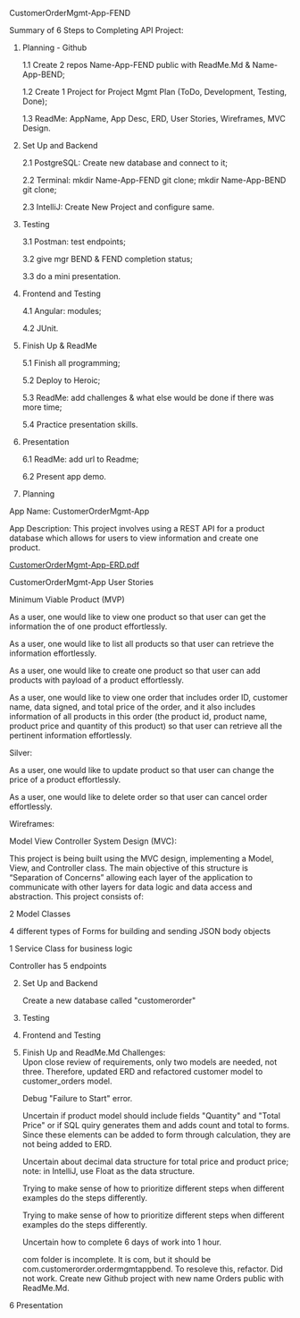 CustomerOrderMgmt-App-FEND

Summary of 6 Steps to Completing API Project:

1.    Planning - Github

      1.1 Create 2 repos Name-App-FEND public with ReadMe.Md & Name-App-BEND;
      
      1.2 Create 1 Project for Project Mgmt Plan (ToDo,  Development, Testing, Done);
      
      1.3 ReadMe:  AppName, App Desc, ERD, User Stories, Wireframes, MVC Design.
      
2.   Set Up and Backend 

      2.1 PostgreSQL: Create new database and connect to it; 

      2.2 Terminal:  mkdir Name-App-FEND git clone; mkdir Name-App-BEND git clone;

      2.3 IntelliJ: Create New Project and configure same.  

3.   Testing 

      3.1 Postman: test endpoints;

      3.2 give mgr BEND & FEND completion status;

      3.3 do a mini presentation.

4.   Frontend and Testing

      4.1 Angular:  modules;

      4.2 JUnit.

5.   Finish Up & ReadMe 

      5.1 Finish all programming;

      5.2 Deploy to Heroic;

      5.3 ReadMe: add challenges & what else would be done if there was more time; 

      5.4 Practice presentation skills.

6.   Presentation 

      6.1 ReadMe:  add url to Readme;

      6.2 Present app demo. 





1.  Planning

   App Name:  CustomerOrderMgmt-App
   
   App Description:  This project involves using a REST API for a product database which allows for users to view information and create one product.
    
   [CustomerOrderMgmt-App-ERD.pdf](https://github.com/annettem123/CustomerOrderMgmt-App-FEND/files/8496850/CustomerOrderMgmt-App-ERD.pdf)

   CustomerOrderMgmt-App User Stories

Minimum Viable Product (MVP)

As a user, one would like to view one product so that user can get the  information the of one product effortlessly.

As a user, one would like to list all products so that user can retrieve the information effortlessly.

As a user, one would like to create one product so that user can add products with payload of a product effortlessly.

As a user, one would like to view one order that includes order ID, customer name,  data signed, and  total price of the order, and it also includes information of all  products in this order (the product id, product name, product price and quantity of this product) so that user can retrieve all the pertinent information effortlessly.

Silver: 

As a user, one would like to update product so that user can change the price of a product effortlessly.

As a user, one would like to delete order so that user can cancel order effortlessly.

Wireframes:  


Model View Controller System Design (MVC):

This project is being built using the MVC design, implementing a Model, View, and Controller class.  The main objective of this structure is “Separation of Concerns” allowing each layer of the application to communicate with other layers for data logic and data access and abstraction.  This project consists of:

2 Model Classes

4 different types of Forms for building and sending JSON body objects

1 Service Class for business logic

Controller has 5 endpoints

2. Set Up and Backend

   Create a new database called "customerorder"



3. Testing



4. Frontend and Testing




5. Finish Up and ReadMe.Md
   Challenges:  
   Upon close review of requirements, only two models are needed, not three. Therefore, updated ERD and refactored customer model to customer_orders        model.
   
   Debug "Failure to Start" error.
   
   Uncertain if product model should include fields "Quantity" and "Total Price" or if SQL quiry generates them and adds count and total to forms. Since    these elements can be added to form through calculation, they are not being added to ERD.
   
   Uncertain about decimal data structure for total price and product price; note:  in IntelliJ, use Float as the data structure.
   
   Trying to make sense of how to prioritize different steps when different examples do the steps differently.
   
   Trying to make sense of how to prioritize different steps when different examples do the steps differently.
   
   Uncertain how to complete 6 days of work into 1 hour.
   
   com folder is incomplete.  It is com, but it should be com.customerorder.ordermgmtappbend.  To resoleve this, refactor.  Did not work. Create new Github project with new name Orders public with ReadMe.Md.
   
   
6 Presentation
